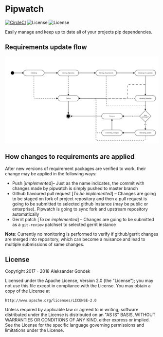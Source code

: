 Pipwatch
=======
[![CircleCI](https://circleci.com/gh/AleksanderGondek/pipwatch.svg?style=svg&circle-token=658a169be1fb9e68c7ef8e5ccce9ca0b2f629af9)](https://circleci.com/gh/AleksanderGondek/pipwatch)
![License](https://img.shields.io/badge/License-Apache%20License%202.0-blue.svg?style=flat-square)
![License](https://img.shields.io/badge/Python-3.6-blue.svg?style=flat-square)


Easily manage and keep up to date all of your projects pip dependencies.

Requirements update flow
---
![Worker flow](/docs/workerFlow.png)

How changes to requirements are applied
---
After new versions of requirement packages are verified to work, their change may be applied in the following ways:
* Push [*Implemented*]– Just as the name indicates, the commit with changes made by pipwatch is simply pushed to master branch
* Github flavoured pull request [*To be implemented*] – Changes are going to be staged on fork of project repository and then a pull request is going to be submitted to selected github instance (may be public or enterprise). Pipwatch is going to sync fork and upstream repository automatically
* Gerrit patch [*To be implemented*] – Changes are going to be submitted as a `git-review` patchset to selected gerrit instance

**Note**: Currently no monitoring is performed to verify if github/gerrit changes are merged into repository, which can become a nuisance and lead to multiple submissions of same changes.


License
---

Copyright 2017 - 2018 Aleksander Gondek

Licensed under the Apache License, Version 2.0 (the "License");
you may not use this file except in compliance with the License.
You may obtain a copy of the License at

    http://www.apache.org/licenses/LICENSE-2.0

Unless required by applicable law or agreed to in writing, software
distributed under the License is distributed on an "AS IS" BASIS,
WITHOUT WARRANTIES OR CONDITIONS OF ANY KIND, either express or implied.
See the License for the specific language governing permissions and
limitations under the License.
